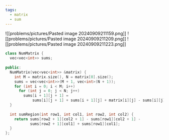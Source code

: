 ```yaml
---
tags:
  - matrix
  - sum
---
```

![[problems/pictures/Pasted image 20240909211159.png]]
![[problems/pictures/Pasted image 20240909211209.png]]
![[problems/pictures/Pasted image 20240909211223.png]]

```c++
class NumMatrix {  
  vec<vec<int>> sums;  
  
public:  
  NumMatrix(vec<vec<int>> &matrix) {  
    int M = matrix.size(), N = matrix[0].size();  
    sums = vec<vec<int>>(M + 1, vec<int>(N + 1));  
    for (int i = 0; i < M; i++)  
      for (int j = 0; j < N; j++)  
        sums[i + 1][j + 1] =  
            sums[i][j + 1] + sums[i + 1][j] + matrix[i][j] - sums[i][j];  
  }  
  
  int sumRegion(int row1, int col1, int row2, int col2) {  
    return sums[row2 + 1][col2 + 1] - sums[row1][col2 + 1] -  
           sums[row2 + 1][col1] + sums[row1][col1];  
  }  
};
```